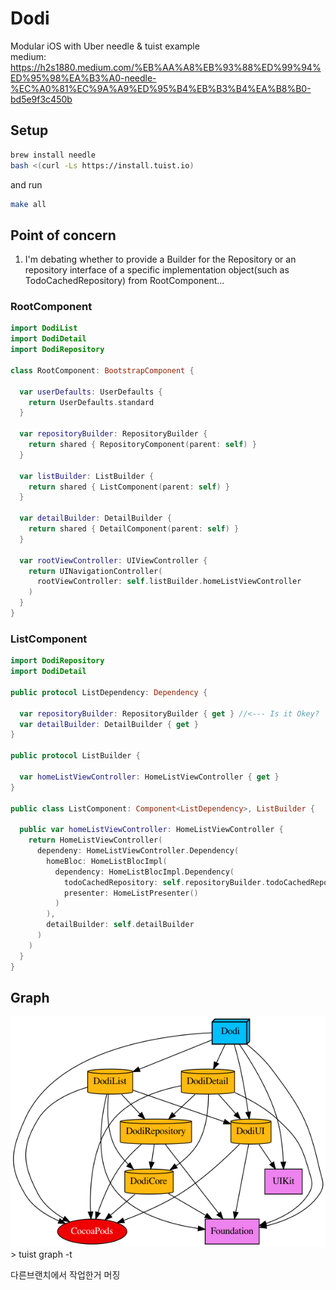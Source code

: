 # Dodi
Modular iOS with Uber needle &amp; tuist example
<br/>
medium: https://h2s1880.medium.com/%EB%AA%A8%EB%93%88%ED%99%94%ED%95%98%EA%B3%A0-needle-%EC%A0%81%EC%9A%A9%ED%95%B4%EB%B3%B4%EA%B8%B0-bd5e9f3c450b

## Setup
```sh
brew install needle
bash <(curl -Ls https://install.tuist.io)
```

and run
```sh
make all
```

## Point of concern

1. I'm debating whether to provide a Builder for the Repository or an repository interface of a specific implementation object(such as TodoCachedRepository) from RootComponent...

### RootComponent
```swift
import DodiList
import DodiDetail
import DodiRepository

class RootComponent: BootstrapComponent {

  var userDefaults: UserDefaults {
    return UserDefaults.standard
  }

  var repositoryBuilder: RepositoryBuilder {
    return shared { RepositoryComponent(parent: self) }
  }

  var listBuilder: ListBuilder {
    return shared { ListComponent(parent: self) }
  }

  var detailBuilder: DetailBuilder {
    return shared { DetailComponent(parent: self) }
  }

  var rootViewController: UIViewController {
    return UINavigationController(
      rootViewController: self.listBuilder.homeListViewController
    )
  }
}
```

### ListComponent
```swift
import DodiRepository
import DodiDetail

public protocol ListDependency: Dependency {

  var repositoryBuilder: RepositoryBuilder { get } //<--- Is it Okey?
  var detailBuilder: DetailBuilder { get }
}

public protocol ListBuilder {

  var homeListViewController: HomeListViewController { get }
}

public class ListComponent: Component<ListDependency>, ListBuilder {

  public var homeListViewController: HomeListViewController {
    return HomeListViewController(
      dependeny: HomeListViewController.Dependency(
        homeBloc: HomeListBlocImpl(
          dependency: HomeListBlocImpl.Dependency(
            todoCachedRepository: self.repositoryBuilder.todoCachedRepository,
            presenter: HomeListPresenter()
          )
        ),
        detailBuilder: self.detailBuilder
      )
    )
  }
}
```

## Graph
<img src="https://github.com/GeekTree0101/Dodi/blob/master/graph.png" />
> tuist graph -t

다른브랜치에서 작업한거 머징
